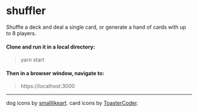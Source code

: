 # shuffler

Shuffle a deck and deal a single card, or generate a hand of cards with up to 8 players.

#### Clone and run it in a local directory:

> yarn start

#### Then in a browser window, navigate to:

> https://localhost:3000

---

dog icons by [smalllikeart](https://www.flaticon.com/authors/smalllikeart).
card icons by [ToasterCoder](https://pl.wikipedia.org/wiki/Wikipedysta:ToasterCoder/Pasjans).
